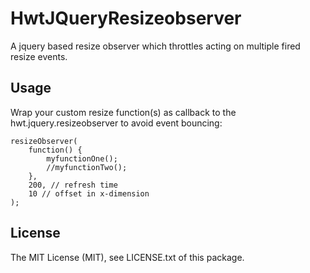 # HwtJQueryResizeobserver
A jquery based resize observer which throttles acting on multiple fired resize events.

## Usage
Wrap your custom resize function(s) as callback to the hwt.jquery.resizeobserver to avoid event bouncing:

```
resizeObserver(
    function() {
        myfunctionOne();
        //myfunctionTwo();
    },
    200, // refresh time
    10 // offset in x-dimension
);
```

## License

The MIT License (MIT), see LICENSE.txt of this package.